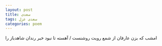 ```yaml
---
layout: post
title: سعدی
tags: سعدی غزل
categories: poem
---
```


امشب که بزن عارفان از شمع رویت روشنست / آهسته تا نبود خبر رندان شاهدباز را
